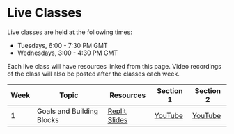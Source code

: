 # Live Classes

Live classes are held at the following times:

* Tuesdays, 6:00 - 7:30 PM GMT
* Wednesdays, 3:00 - 4:30 PM GMT

Each live class will have resources linked from this page. Video recordings of the class will also be posted after the classes each week.

| Week | Topic                     | Resources                                                     | Section 1 | Section 2 |
|------|---------------------------|---------------------------------------------------------------|-----------|-----------|
|   1  | Goals and Building Blocks | [Replit](https://replit.com/@kibocurriculum/Week01ListString), [Slides](https://docs.google.com/presentation/d/1_mVE2gCl7Uha-CNi6f-7D570LvXWSO3c88bx-d9yICs/edit?usp=sharing) |  [YouTube](https://youtu.be/fagBrk5VTLE)  |  [YouTube](https://youtu.be/Su6DG7O0rlI)  |
